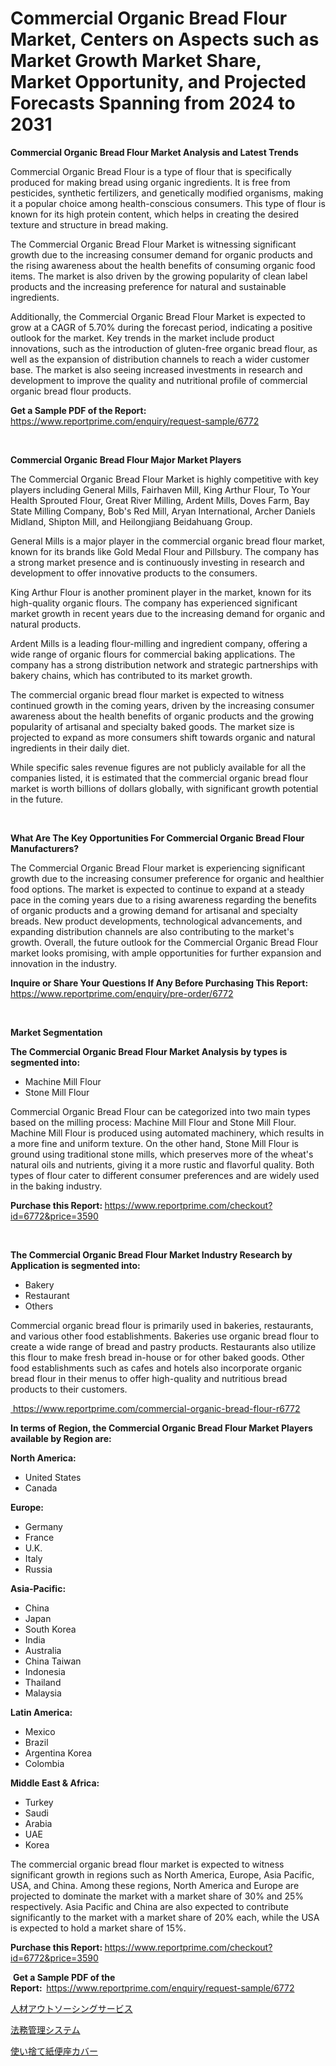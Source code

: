 <p><h1>Commercial Organic Bread Flour Market, Centers on Aspects such as Market Growth Market Share, Market Opportunity, and Projected Forecasts Spanning from 2024 to 2031</h1></p><p><strong>Commercial Organic Bread Flour Market Analysis and Latest Trends</strong></p>
<p><p>Commercial Organic Bread Flour is a type of flour that is specifically produced for making bread using organic ingredients. It is free from pesticides, synthetic fertilizers, and genetically modified organisms, making it a popular choice among health-conscious consumers. This type of flour is known for its high protein content, which helps in creating the desired texture and structure in bread making.</p><p>The Commercial Organic Bread Flour Market is witnessing significant growth due to the increasing consumer demand for organic products and the rising awareness about the health benefits of consuming organic food items. The market is also driven by the growing popularity of clean label products and the increasing preference for natural and sustainable ingredients.</p><p>Additionally, the Commercial Organic Bread Flour Market is expected to grow at a CAGR of 5.70% during the forecast period, indicating a positive outlook for the market. Key trends in the market include product innovations, such as the introduction of gluten-free organic bread flour, as well as the expansion of distribution channels to reach a wider customer base. The market is also seeing increased investments in research and development to improve the quality and nutritional profile of commercial organic bread flour products.</p></p>
<p><strong>Get a Sample PDF of the Report:&nbsp;</strong> <a href="https://www.reportprime.com/enquiry/request-sample/6772">https://www.reportprime.com/enquiry/request-sample/6772</a></p>
<p>&nbsp;</p>
<p><strong>Commercial Organic Bread Flour Major Market Players</strong></p>
<p><p>The Commercial Organic Bread Flour Market is highly competitive with key players including General Mills, Fairhaven Mill, King Arthur Flour, To Your Health Sprouted Flour, Great River Milling, Ardent Mills, Doves Farm, Bay State Milling Company, Bob's Red Mill, Aryan International, Archer Daniels Midland, Shipton Mill, and Heilongjiang Beidahuang Group.</p><p>General Mills is a major player in the commercial organic bread flour market, known for its brands like Gold Medal Flour and Pillsbury. The company has a strong market presence and is continuously investing in research and development to offer innovative products to the consumers. </p><p>King Arthur Flour is another prominent player in the market, known for its high-quality organic flours. The company has experienced significant market growth in recent years due to the increasing demand for organic and natural products.</p><p>Ardent Mills is a leading flour-milling and ingredient company, offering a wide range of organic flours for commercial baking applications. The company has a strong distribution network and strategic partnerships with bakery chains, which has contributed to its market growth.</p><p>The commercial organic bread flour market is expected to witness continued growth in the coming years, driven by the increasing consumer awareness about the health benefits of organic products and the growing popularity of artisanal and specialty baked goods. The market size is projected to expand as more consumers shift towards organic and natural ingredients in their daily diet.</p><p>While specific sales revenue figures are not publicly available for all the companies listed, it is estimated that the commercial organic bread flour market is worth billions of dollars globally, with significant growth potential in the future.</p></p>
<p>&nbsp;</p>
<p><strong>What Are The Key Opportunities For Commercial Organic Bread Flour Manufacturers?</strong></p>
<p><p>The Commercial Organic Bread Flour market is experiencing significant growth due to the increasing consumer preference for organic and healthier food options. The market is expected to continue to expand at a steady pace in the coming years due to a rising awareness regarding the benefits of organic products and a growing demand for artisanal and specialty breads. New product developments, technological advancements, and expanding distribution channels are also contributing to the market's growth. Overall, the future outlook for the Commercial Organic Bread Flour market looks promising, with ample opportunities for further expansion and innovation in the industry.</p></p>
<p><strong>Inquire or Share Your Questions If Any Before Purchasing This Report:</strong> <a href="https://www.reportprime.com/enquiry/pre-order/6772">https://www.reportprime.com/enquiry/pre-order/6772</a></p>
<p>&nbsp;</p>
<p><strong>Market Segmentation</strong></p>
<p><strong>The Commercial Organic Bread Flour Market Analysis by types is segmented into:</strong></p>
<p><ul><li>Machine Mill Flour</li><li>Stone Mill Flour</li></ul></p>
<p><p>Commercial Organic Bread Flour can be categorized into two main types based on the milling process: Machine Mill Flour and Stone Mill Flour. Machine Mill Flour is produced using automated machinery, which results in a more fine and uniform texture. On the other hand, Stone Mill Flour is ground using traditional stone mills, which preserves more of the wheat's natural oils and nutrients, giving it a more rustic and flavorful quality. Both types of flour cater to different consumer preferences and are widely used in the baking industry.</p></p>
<p><strong>Purchase this Report:&nbsp;</strong><a href="https://www.reportprime.com/checkout?id=6772&price=3590">https://www.reportprime.com/checkout?id=6772&price=3590</a></p>
<p>&nbsp;</p>
<p><strong>The Commercial Organic Bread Flour Market Industry Research by Application is segmented into:</strong></p>
<p><ul><li>Bakery</li><li>Restaurant</li><li>Others</li></ul></p>
<p><p>Commercial organic bread flour is primarily used in bakeries, restaurants, and various other food establishments. Bakeries use organic bread flour to create a wide range of bread and pastry products. Restaurants also utilize this flour to make fresh bread in-house or for other baked goods. Other food establishments such as cafes and hotels also incorporate organic bread flour in their menus to offer high-quality and nutritious bread products to their customers.</p></p>
<p><a href="https://www.reportprime.com/commercial-organic-bread-flour-r6772">&nbsp;https://www.reportprime.com/commercial-organic-bread-flour-r6772</a></p>
<p><strong>In terms of Region, the Commercial Organic Bread Flour Market Players available by Region are:</strong></p>
<p>
    <p> <strong> North America: </strong>
        <ul>
            <li>United States</li>
            <li>Canada</li>
        </ul>
        </p> 
    <p> <strong> Europe: </strong>
        <ul>
            <li>Germany</li>
            <li>France</li>
            <li>U.K.</li>
            <li>Italy</li>
            <li>Russia</li>
        </ul>
        </p> 
    <p> <strong> Asia-Pacific: </strong>
        <ul>
            <li>China</li>
            <li>Japan</li>
            <li>South Korea</li>
            <li>India</li>
            <li>Australia</li>
            <li>China Taiwan</li>
            <li>Indonesia</li>
            <li>Thailand</li>
            <li>Malaysia</li>
        </ul>
        </p> 
    <p> <strong> Latin America: </strong>
        <ul>
            <li>Mexico</li>
            <li>Brazil</li>
            <li>Argentina Korea</li>
            <li>Colombia</li>
        </ul>
        </p> 
    <p> <strong> Middle East & Africa: </strong>
        <ul>
            <li>Turkey</li>
            <li>Saudi</li>
            <li>Arabia</li>
            <li>UAE</li>
            <li>Korea</li>
        </ul>
    </p>
    </p>
<p><p>The commercial organic bread flour market is expected to witness significant growth in regions such as North America, Europe, Asia Pacific, USA, and China. Among these regions, North America and Europe are projected to dominate the market with a market share of 30% and 25% respectively. Asia Pacific and China are also expected to contribute significantly to the market with a market share of 20% each, while the USA is expected to hold a market share of 15%.</p></p>
<p><strong>Purchase this Report: </strong><a href="https://www.reportprime.com/checkout?id=6772&price=3590">https://www.reportprime.com/checkout?id=6772&price=3590</a></p>
<p>&nbsp;<strong>Get a Sample PDF of the Report:&nbsp;&nbsp;</strong><a href="https://www.reportprime.com/enquiry/request-sample/6772">https://www.reportprime.com/enquiry/request-sample/6772</a></p>
<p><strong></strong></p>
<p><p><a href="https://github.com/DwightHuels1/Market-Research-Report-List-1/blob/main/598652075567.md">人材アウトソーシングサービス</a></p><p><a href="https://github.com/tanyaali3/Market-Research-Report-List-1/blob/main/328775775566.md">法務管理システム</a></p><p><a href="https://github.com/JanickJohns/Market-Research-Report-List-1/blob/main/268231575568.md">使い捨て紙便座カバー</a></p></p>